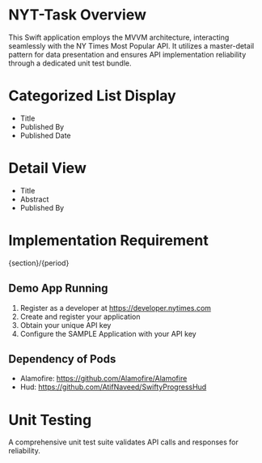 # NYT-Task Overview
This Swift application employs the MVVM architecture, interacting seamlessly with the NY Times Most Popular API. It utilizes a master-detail pattern for data presentation and ensures API implementation reliability through a dedicated unit test bundle.

# Categorized List Display
- Title
- Published By
- Published Date

# Detail View
- Title
- Abstract
- Published By

# Implementation Requirement
{section}/{period}

## Demo App Running
1. Register as a developer at https://developer.nytimes.com
2. Create and register your application
3. Obtain your unique API key
4. Configure the SAMPLE Application with your API key

## Dependency of Pods 
- Alamofire: https://github.com/Alamofire/Alamofire
- Hud: https://github.com/AtifNaveed/SwiftyProgressHud

# Unit Testing
A comprehensive unit test suite validates API calls and responses for reliability.
